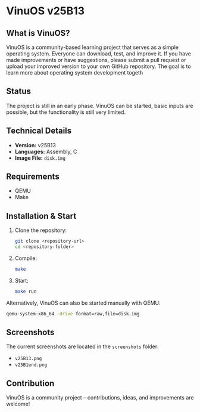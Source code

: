 # VinuOS v25B13

## What is VinuOS?

VinuOS is a community-based learning project that serves as a simple operating system. Everyone can download, test, and improve it. If you have made improvements or have suggestions, please submit a pull request or upload your improved version to your own GitHub repository. The goal is to learn more about operating system development togeth

## Status

The project is still in an early phase. VinuOS can be started, basic inputs are possible, but the functionality is still very limited.

## Technical Details

- **Version:** v25B13
- **Languages:** Assembly, C
- **Image File:** `disk.img`

## Requirements

- QEMU
- Make

## Installation & Start

1. Clone the repository:
   ```bash
   git clone <repository-url>
   cd <repository-folder>
   ```
2. Compile:
   ```bash
   make
   ```
3. Start:
   ```bash
   make run
   ```

Alternatively, VinuOS can also be started manually with QEMU:

```bash
qemu-system-x86_64 -drive format=raw,file=disk.img
```

## Screenshots

The current screenshots are located in the `screenshots` folder:

- `v25B13.png`
- `v25B1end.png`

## Contribution

VinuOS is a community project – contributions, ideas, and improvements are welcome!



